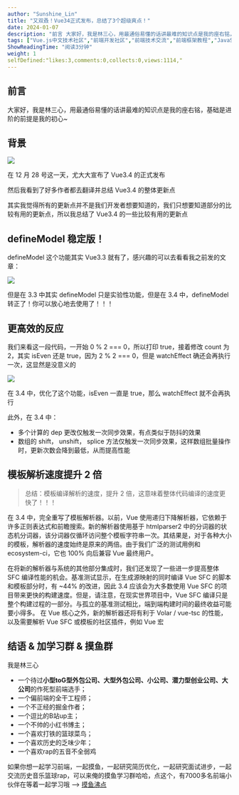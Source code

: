 ```yaml
---
author: "Sunshine_Lin"
title: "又双叒！Vue34正式发布，总结了3个超级爽点！"
date: 2024-01-07
description: "前言 大家好，我是林三心，用最通俗易懂的话讲最难的知识点是我的座右铭，基础是进阶的前提是我的初心~ 背景 在 12 月 28 号这一天，尤大大宣布了 Vue34 的正式发布 然后我看到了好多作者都去"
tags: ["Vue.js中文技术社区","前端开发社区","前端技术交流","前端框架教程","JavaScript 学习资源","CSS 技巧与最佳实践","HTML5 最新动态","前端工程师职业发展","开源前端项目","前端技术趋势"]
ShowReadingTime: "阅读3分钟"
weight: 1
selfDefined:"likes:3,comments:0,collects:0,views:1114,"
---
```

前言
--

大家好，我是林三心，用最通俗易懂的话讲最难的知识点是我的座右铭，基础是进阶的前提是我的初心~

背景
--

![](/images/jueJin/6d9577c32f524bb.png)

在 12 月 28 号这一天，尤大大宣布了 Vue3.4 的正式发布

然后我看到了好多作者都去翻译并总结 Vue3.4 的整体更新点

其实我觉得所有的更新点并不是我们开发者想要知道的，我们只想要知道部分的比较有用的更新点，所以我总结了 Vue3.4 的一些比较有用的更新点

defineModel 稳定版！
----------------

defineModel 这个功能其实 Vue3.3 就有了，感兴趣的可以去看看我之前发的文章：

![](/images/jueJin/c2984525c9bf428.png)

但是在 3.3 中其实 defineModel 只是实验性功能，但是在 3.4 中，defineModel 转正了！你可以放心地去使用了！！！

更高效的反应
------

我们来看这一段代码，一开始 0 % 2 === 0，所以打印 true，接着修改 count 为 2，其实 isEven 还是 true，因为 2 % 2 === 0，但是 watchEffect 确还会再执行一次，这显然是没意义的

![](/images/jueJin/447670108dcb4af.png)

在 3.4 中，优化了这个功能，isEven 一直是 true，那么 watchEffect 就不会再执行

此外，在 3.4 中：

*   多个计算的 dep 更改仅触发一次同步效果，有点类似于防抖的效果
*   数组的 shift， unshift， splice 方法仅触发一次同步效果，这样数组批量操作时，更新次数会降到最低，从而提高性能

模板解析速度提升 2 倍
------------

> 总结：模板编译解析的速度，提升 2 倍，这意味着整体代码编译的速度更快了！！！

在 3.4 中，完全重写了模板解析器。以前，Vue 使用递归下降解析器，它依赖于许多正则表达式和前瞻搜索。新的解析器使用基于 htmlparser2 中的分词器的状态机分词器，该分词器仅循环访问整个模板字符串一次。其结果是，对于各种大小的模板，解析器的速度始终是原来的两倍。由于我们广泛的测试用例和 ecosystem-ci，它也 100% 向后兼容 Vue 最终用户。

在将新的解析器与系统的其他部分集成时，我们还发现了一些进一步提高整体 SFC 编译性能的机会。基准测试显示，在生成源映射的同时编译 Vue SFC 的脚本和模板部分时，有 ~44% 的改进，因此 3.4 应该会为大多数使用 Vue SFC 的项目带来更快的构建速度。但是，请注意，在现实世界项目中，Vue SFC 编译只是整个构建过程的一部分。与孤立的基准测试相比，端到端构建时间的最终收益可能要小得多。 在 Vue 核心之外，新的解析器还将有利于 Volar / vue-tsc 的性能，以及需要解析 Vue SFC 或模板的社区插件，例如 Vue 宏

结语 & 加学习群 & 摸鱼群
---------------

我是林三心

*   一个待过**小型toG型外包公司、大型外包公司、小公司、潜力型创业公司、大公司**的作死型前端选手；
*   一个偏前端的全干工程师；
*   一个不正经的掘金作者；
*   一个逗比的B站up主；
*   一个不帅的小红书博主；
*   一个喜欢打铁的篮球菜鸟；
*   一个喜欢历史的乏味少年；
*   一个喜欢rap的五音不全弱鸡

如果你想一起学习前端，一起摸鱼，一起研究简历优化，一起研究面试进步，一起交流历史音乐篮球rap，可以来俺的摸鱼学习群哈哈，点这个，有7000多名前端小伙伴在等着一起学习哦 --> [摸鱼沸点](https://juejin.cn/pin/7035153948126216206 "https://juejin.cn/pin/7035153948126216206")